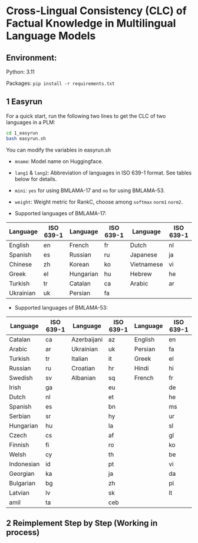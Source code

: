 # Cross-Lingual Consistency (CLC) of Factual Knowledge in Multilingual Language Models

## Environment: 
Python: 3.11

Packages: `pip install -r requirements.txt`

## 1 Easyrun
For a quick start, run the following two lines to get the CLC of two languages in a PLM:
```bash
cd 1_easyrun
bash easyrun.sh
```

You can modify the variables in easyrun.sh
- `mname`: Model name on Huggingface.
- `lang1` & `lang2`: Abbreviation of languages in ISO 639-1 format. See tables below for details.
- `mini`: `yes` for using BMLAMA-17 and `no` for using BMLAMA-53.
- `weight`: Weight metric for RankC, choose among `softmax` `norm1` `norm2`.

- Supported languages of BMLAMA-17:
  
| Language  | ISO 639-1 | Language  | ISO 639-1 | Language   | ISO 639-1 |
| --------- | --------- | --------- | --------- | ---------- | --------- | 
| English   |     en    | French    |     fr    | Dutch      |     nl    |
| Spanish   |     es    | Russian   |     ru    | Japanese   |     ja    |
| Chinese   |     zh    | Korean    |     ko    | Vietnamese |     vi    |
| Greek     |     el    | Hungarian |     hu    | Hebrew     |     he    |
| Turkish   |     tr    | Catalan   |     ca    | Arabic     |     ar    |
| Ukrainian |     uk    | Persian   |     fa    |            |           |

- Supported languages of BMLAMA-53:
  
| Language | ISO 639-1 | Language | ISO 639-1 | Language | ISO 639-1 |
| ------- | -------- | ----------- | ---------- | ------ | --------- | 
|Catalan | ca |Azerbaijani | az | English | en |
|Arabic	 | ar |Ukrainian | uk |Persian | fa |
|Turkish | tr |Italian | it |Greek | el |
|Russian | ru |Croatian | hr |Hindi | hi |
|Swedish | sv |Albanian | sq |French | fr |
|Irish | ga | | eu | | de |
|Dutch | nl | | et | | he |
|Spanish | es | | bn | | ms |
|Serbian | sr | | hy | | ur |
|Hungarian | hu | | la | | sl |
|Czech | cs | | af | | gl |
|Finnish | fi | | ro | | ko |
|Welsh | cy | | th | | be |
|Indonesian | id | | pt | | vi |
|Georgian | ka | | ja | | da |
|Bulgarian | bg | | zh | | pl |
|Latvian | lv | | sk | | lt |
|amil | ta | | ceb | | |



## 2 Reimplement Step by Step  (Working in process)

